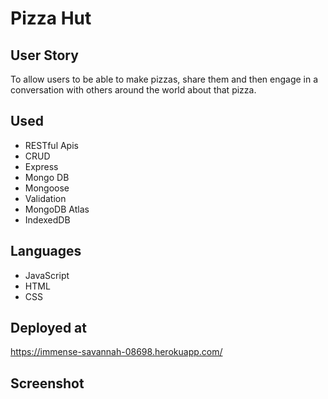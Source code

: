 # Pizza Hut

## User Story
To allow users to be able to make pizzas, share them and then engage in a conversation with others around the world about that pizza.

## Used
- RESTful Apis
- CRUD
- Express
- Mongo DB
- Mongoose
- Validation
- MongoDB Atlas
- IndexedDB

## Languages
- JavaScript
- HTML
- CSS

## Deployed at
https://immense-savannah-08698.herokuapp.com/

## Screenshot
